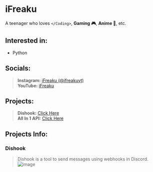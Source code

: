 # iFreaku
A teenager who loves `</Coding>`, **Gaming 🎮**, **Anime 🙌**, etc.
## Interested in:
- Python 
## Socials:
> **Instagram:** [iFreaku (@ifreakuyt)](https://www.instagram.com/ifreakuyt/)<br>
> **YouTube:** [iFreaku](https://www.youtube.com/channel/UCcIuJXUhGSWCbFKL3zDme3Q)
## Projects:
> **Dishook:** [Click Here](https://dishook.glique.repl.co/)<br>
> **All In 1 API:** [Click Here](https://allin1-api.glique.repl.co/)
## Projects Info:
### Dishook
> Dishook is a tool to send messages using webhooks in Discord.
![image](https://media.discordapp.net/attachments/937321259254034522/947034669218684978/unknown.png)


